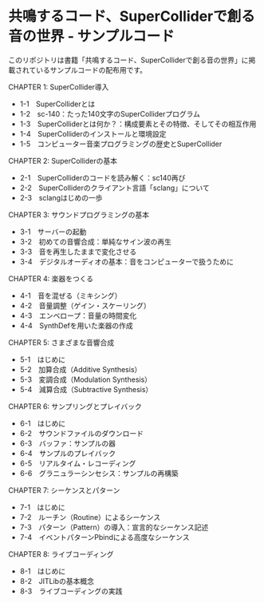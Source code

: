 # 共鳴するコード、SuperColliderで創る音の世界 - サンプルコード

このリポジトリは書籍「共鳴するコード、SuperColliderで創る音の世界」に掲載されているサンプルコードの配布用です。

CHAPTER 1: SuperCollider導入
- 1-1　SuperColliderとは
- 1-2　sc-140：たった140文字のSuperColliderプログラム
- 1-3　SuperColliderとは何か？：構成要素とその特徴、そしてその相互作用
- 1-4　SuperColliderのインストールと環境設定
- 1-5　コンピューター音楽プログラミングの歴史とSuperCollider

CHAPTER 2: SuperColliderの基本
- 2-1　SuperColliderのコードを読み解く：sc140再び
- 2-2　SuperColliderのクライアント言語「sclang」について
- 2-3　sclangはじめの一歩

CHAPTER 3: サウンドプログラミングの基本
- 3-1　サーバーの起動
- 3-2　初めての音響合成：単純なサイン波の再生
- 3-3　音を再生したままで変化させる
- 3-4　デジタルオーディオの基本：音をコンピューターで扱うために

CHAPTER 4: 楽器をつくる
- 4-1　音を混ぜる（ミキシング）
- 4-2　音量調整（ゲイン・スケーリング）
- 4-3　エンベロープ：音量の時間変化
- 4-4　SynthDefを用いた楽器の作成

CHAPTER 5: さまざまな音響合成
- 5-1　はじめに
- 5-2　加算合成（Additive Synthesis）
- 5-3　変調合成（Modulation Synthesis）
- 5-4　減算合成（Subtractive Synthesis）

CHAPTER 6: サンプリングとプレイバック
- 6-1　はじめに
- 6-2　サウンドファイルのダウンロード
- 6-3　バッファ：サンプルの器
- 6-4　サンプルのプレイバック
- 6-5　リアルタイム・レコーディング
- 6-6　グラニュラーシンセシス：サンプルの再構築

CHAPTER 7: シーケンスとパターン
- 7-1　はじめに
- 7-2　ルーチン（Routine）によるシーケンス
- 7-3　パターン（Pattern）の導入：宣言的なシーケンス記述
- 7-4　イベントパターンPbindによる高度なシーケンス

CHAPTER 8: ライブコーディング
- 8-1　はじめに
- 8-2　JITLibの基本概念
- 8-3　ライブコーディングの実践
